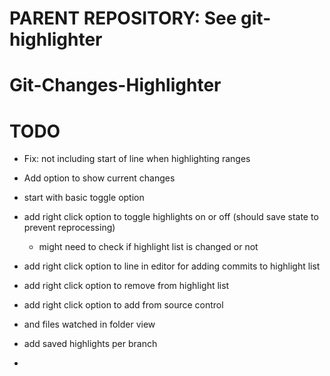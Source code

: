 # PARENT REPOSITORY: See git-highlighter

# Git-Changes-Highlighter

# TODO
* Fix: not including start of line when highlighting ranges

* Add option to show current changes

* start with basic toggle option
* add right click option to toggle highlights on or off (should save state to prevent reprocessing)
    * might need to check if highlight list is changed or not

* add right click option to line in editor for adding commits to highlight list

* add right click option to remove from highlight list

* add right click option to add from source control

* and files watched in folder view

* add saved highlights per branch

* 